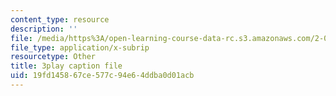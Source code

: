 ```yaml
---
content_type: resource
description: ''
file: /media/https%3A/open-learning-course-data-rc.s3.amazonaws.com/2-003sc-engineering-dynamics-fall-2011/19fd145867ce577c94e64ddba0d01acb_mB_rrEN_Ltc.vtt
file_type: application/x-subrip
resourcetype: Other
title: 3play caption file
uid: 19fd1458-67ce-577c-94e6-4ddba0d01acb
---
```

